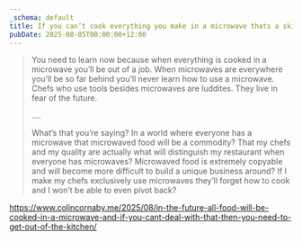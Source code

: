 ```yaml
---
_schema: default
title: If you can’t cook everything you make in a microwave thats a skill issue
pubDate: 2025-08-05T00:00:00+12:00
---
```

> You need to learn now because when everything is cooked in a microwave you’ll be out of a job. When microwaves are everywhere you’ll be so far behind you’ll never learn how to use a microwave. Chefs who use tools besides microwaves are luddites. They live in fear of the future.
>
> ....
>
> What’s that you’re saying? In a world where everyone has a microwave that microwaved food will be a commodity? That my chefs and my quality are actually what will distinguish my restaurant when everyone has microwaves? Microwaved food is extremely copyable and will become more difficult to build a unique business around? If I make my chefs exclusively use microwaves they’ll forget how to cook and I won’t be able to even pivot back?

<a href="https://www.colincornaby.me/2025/08/in-the-future-all-food-will-be-cooked-in-a-microwave-and-if-you-cant-deal-with-that-then-you-need-to-get-out-of-the-kitchen/" target="_blank" rel="noopener">https://www.colincornaby.me/2025/08/in-the-future-all-food-will-be-cooked-in-a-microwave-and-if-you-cant-deal-with-that-then-you-need-to-get-out-of-the-kitchen/</a>